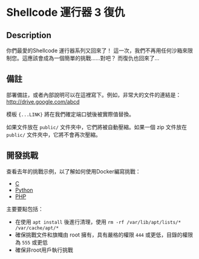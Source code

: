 Shellcode 運行器 3 復仇
===

## Description
你們最愛的Shellcode 運行器系列又回來了！
這一次，我們不再用任何沙箱來限制您。這應該會成為一個簡單的挑戰......對吧？
而復仇也回來了…






## 備註
部署備註，或者內部說明可以在這裡寫下。例如，非常大的文件的連結是： http://drive.google.com/abcd

模板 `{...LINK}` 將在我們確定端口號後被實際值替換。

如果文件放在 `public/` 文件夾中，它們將被自動壓縮。如果一個 zip 文件放在 `public/` 文件夾中，它將不會再次壓縮。

## 開發挑戰

查看去年的挑戰示例，以了解如何使用Docker編寫挑戰：

- [C](https://github.com/samueltangz/hkcert-ctf-2021-internal/tree/master/59-easyheap)
- [Python](https://github.com/samueltangz/hkcert-ctf-2021-internal/tree/master/04-pyjail1)
- [PHP](https://github.com/samueltangz/hkcert-ctf-2021-internal/tree/master/70-jqplayground)

主要要點包括：

- 在使用 `apt install` 後進行清理，使用 `rm -rf /var/lib/apt/lists/* /var/cache/apt/*`
- 確保挑戰文件和旗幟由 root 擁有，具有嚴格的權限 `444` 或更低，目錄的權限為 `555` 或更低
- 確保非root用戶執行挑戰